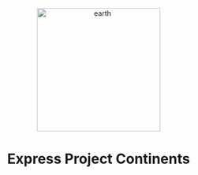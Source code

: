 <div align="center">
  <img src="https://i.ibb.co/x6H5P0K/planet.png" alt="earth" height="250px">
  <h1>Express Project Continents</h1>
</div>



